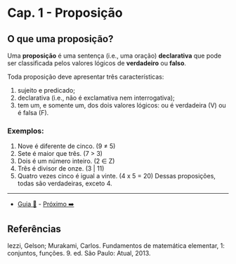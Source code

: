 # Cap. 1 - Proposição

## O que uma proposição?

Uma **proposição** é uma sentença (i.e., uma oração) **declarativa** que pode ser classificada pelos valores lógicos de **verdadeiro** ou **falso**.

Toda proposição deve apresentar três características:

1. sujeito e predicado;
2. declarativa (i.e., não é exclamativa nem interrogativa);
3. tem um, e somente um, dos dois valores lógicos: ou é verdadeira (V) ou é
   falsa (F).

### Exemplos:

1. Nove é diferente de cinco. (9 ≠ 5)
2. Sete é maior que três. (7 > 3)
3. Dois é um número inteiro. (2 ∈ Z)
4. Três é divisor de onze. (3 | 11)
5. Quatro vezes cinco é igual a vinte. (4 x 5 = 20)
   Dessas proposições, todas são verdadeiras, exceto 4.

---

- [Guia 📝](../guia-de-matematica.md) - [Próximo ➡️](2-negacao.md)

## Referências

Iezzi, Gelson; Murakami, Carlos. Fundamentos de matemática elementar, 1: conjuntos, funções. 9. ed. São Paulo: Atual, 2013.
